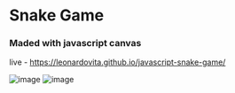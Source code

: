 # Snake Game
### Maded with javascript canvas

live - https://leonardovita.github.io/javascript-snake-game/

![image](https://user-images.githubusercontent.com/43863949/111090065-13e86b00-850d-11eb-9fa5-0d40c5b2b229.png)
![image](https://user-images.githubusercontent.com/43863949/111090084-2fec0c80-850d-11eb-9ae6-2d39a86f18fa.png)
